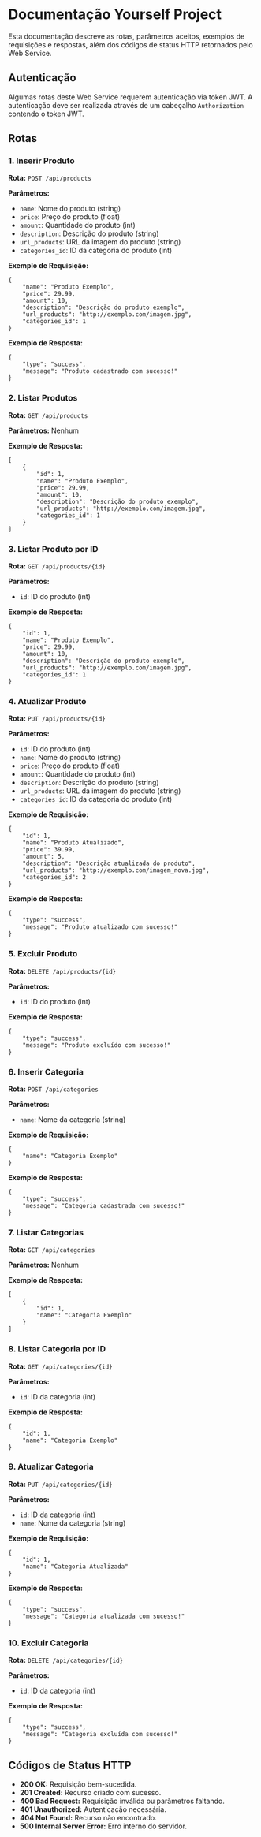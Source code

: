 
<h1>Documentação Yourself Project</h1>

<p>Esta documentação descreve as rotas, parâmetros aceitos, exemplos de requisições e respostas, além dos códigos de status HTTP retornados pelo Web Service. </p>

<h2>Autenticação</h2>
<p>Algumas rotas deste Web Service requerem autenticação via token JWT. A autenticação deve ser realizada através de um cabeçalho <code>Authorization</code> contendo o token JWT.</p>

<h2>Rotas</h2>

<h3>1. Inserir Produto</h3>
<p><strong>Rota:</strong> <code>POST /api/products</code></p>
<p><strong>Parâmetros:</strong></p>
<ul>
    <li><code>name</code>: Nome do produto (string)</li>
    <li><code>price</code>: Preço do produto (float)</li>
    <li><code>amount</code>: Quantidade do produto (int)</li>
    <li><code>description</code>: Descrição do produto (string)</li>
    <li><code>url_products</code>: URL da imagem do produto (string)</li>
    <li><code>categories_id</code>: ID da categoria do produto (int)</li>
</ul>
<p><strong>Exemplo de Requisição:</strong></p>
<pre><code>{
    "name": "Produto Exemplo",
    "price": 29.99,
    "amount": 10,
    "description": "Descrição do produto exemplo",
    "url_products": "http://exemplo.com/imagem.jpg",
    "categories_id": 1
}</code></pre>
<p><strong>Exemplo de Resposta:</strong></p>
<pre><code>{
    "type": "success",
    "message": "Produto cadastrado com sucesso!"
}</code></pre>

<h3>2. Listar Produtos</h3>
<p><strong>Rota:</strong> <code>GET /api/products</code></p>
<p><strong>Parâmetros:</strong> Nenhum</p>
<p><strong>Exemplo de Resposta:</strong></p>
<pre><code>[
    {
        "id": 1,
        "name": "Produto Exemplo",
        "price": 29.99,
        "amount": 10,
        "description": "Descrição do produto exemplo",
        "url_products": "http://exemplo.com/imagem.jpg",
        "categories_id": 1
    }
]</code></pre>

<h3>3. Listar Produto por ID</h3>
<p><strong>Rota:</strong> <code>GET /api/products/{id}</code></p>
<p><strong>Parâmetros:</strong></p>
<ul>
    <li><code>id</code>: ID do produto (int)</li>
</ul>
<p><strong>Exemplo de Resposta:</strong></p>
<pre><code>{
    "id": 1,
    "name": "Produto Exemplo",
    "price": 29.99,
    "amount": 10,
    "description": "Descrição do produto exemplo",
    "url_products": "http://exemplo.com/imagem.jpg",
    "categories_id": 1
}</code></pre>

<h3>4. Atualizar Produto</h3>
<p><strong>Rota:</strong> <code>PUT /api/products/{id}</code></p>
<p><strong>Parâmetros:</strong></p>
<ul>
    <li><code>id</code>: ID do produto (int)</li>
    <li><code>name</code>: Nome do produto (string)</li>
    <li><code>price</code>: Preço do produto (float)</li>
    <li><code>amount</code>: Quantidade do produto (int)</li>
    <li><code>description</code>: Descrição do produto (string)</li>
    <li><code>url_products</code>: URL da imagem do produto (string)</li>
    <li><code>categories_id</code>: ID da categoria do produto (int)</li>
</ul>
<p><strong>Exemplo de Requisição:</strong></p>
<pre><code>{
    "id": 1,
    "name": "Produto Atualizado",
    "price": 39.99,
    "amount": 5,
    "description": "Descrição atualizada do produto",
    "url_products": "http://exemplo.com/imagem_nova.jpg",
    "categories_id": 2
}</code></pre>
<p><strong>Exemplo de Resposta:</strong></p>
<pre><code>{
    "type": "success",
    "message": "Produto atualizado com sucesso!"
}</code></pre>

<h3>5. Excluir Produto</h3>
<p><strong>Rota:</strong> <code>DELETE /api/products/{id}</code></p>
<p><strong>Parâmetros:</strong></p>
<ul>
    <li><code>id</code>: ID do produto (int)</li>
</ul>
<p><strong>Exemplo de Resposta:</strong></p>
<pre><code>{
    "type": "success",
    "message": "Produto excluído com sucesso!"
}</code></pre>

<h3>6. Inserir Categoria</h3>
<p><strong>Rota:</strong> <code>POST /api/categories</code></p>
<p><strong>Parâmetros:</strong></p>
<ul>
    <li><code>name</code>: Nome da categoria (string)</li>
</ul>
<p><strong>Exemplo de Requisição:</strong></p>
<pre><code>{
    "name": "Categoria Exemplo"
}</code></pre>
<p><strong>Exemplo de Resposta:</strong></p>
<pre><code>{
    "type": "success",
    "message": "Categoria cadastrada com sucesso!"
}</code></pre>

<h3>7. Listar Categorias</h3>
<p><strong>Rota:</strong> <code>GET /api/categories</code></p>
<p><strong>Parâmetros:</strong> Nenhum</p>
<p><strong>Exemplo de Resposta:</strong></p>
<pre><code>[
    {
        "id": 1,
        "name": "Categoria Exemplo"
    }
]</code></pre>

<h3>8. Listar Categoria por ID</h3>
<p><strong>Rota:</strong> <code>GET /api/categories/{id}</code></p>
<p><strong>Parâmetros:</strong></p>
<ul>
    <li><code>id</code>: ID da categoria (int)</li>
</ul>
<p><strong>Exemplo de Resposta:</strong></p>
<pre><code>{
    "id": 1,
    "name": "Categoria Exemplo"
}</code></pre>

<h3>9. Atualizar Categoria</h3>
<p><strong>Rota:</strong> <code>PUT /api/categories/{id}</code></p>
<p><strong>Parâmetros:</strong></p>
<ul>
    <li><code>id</code>: ID da categoria (int)</li>
    <li><code>name</code>: Nome da categoria (string)</li>
</ul>
<p><strong>Exemplo de Requisição:</strong></p>
<pre><code>{
    "id": 1,
    "name": "Categoria Atualizada"
}</code></pre>
<p><strong>Exemplo de Resposta:</strong></p>
<pre><code>{
    "type": "success",
    "message": "Categoria atualizada com sucesso!"
}</code></pre>

<h3>10. Excluir Categoria</h3>
<p><strong>Rota:</strong> <code>DELETE /api/categories/{id}</code></p>
<p><strong>Parâmetros:</strong></p>
<ul>
    <li><code>id</code>: ID da categoria (int)</li>
</ul>
<p><strong>Exemplo de Resposta:</strong></p>
<pre><code>{
    "type": "success",
    "message": "Categoria excluída com sucesso!"
}</code></pre>

<h2>Códigos de Status HTTP</h2>
<ul>
    <li><strong>200 OK:</strong> Requisição bem-sucedida.</li>
    <li><strong>201 Created:</strong> Recurso criado com sucesso.</li>
    <li><strong>400 Bad Request:</strong> Requisição inválida ou parâmetros faltando.</li>
    <li><strong>401 Unauthorized:</strong> Autenticação necessária.</li>
    <li><strong>404 Not Found:</strong> Recurso não encontrado.</li>
    <li><strong>500 Internal Server Error:</strong> Erro interno do servidor.</li>
</ul>
</body>
</html>

